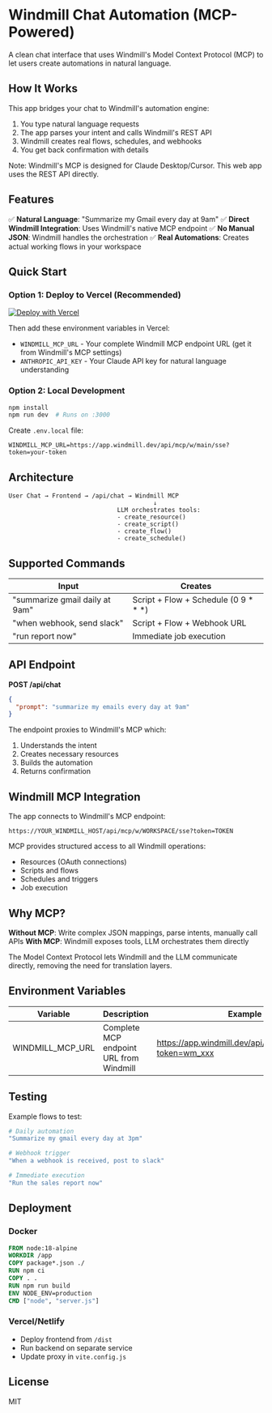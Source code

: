 # Windmill Chat Automation (MCP-Powered)

A clean chat interface that uses Windmill's Model Context Protocol (MCP) to let users create automations in natural language.

## How It Works

This app bridges your chat to Windmill's automation engine:
1. You type natural language requests
2. The app parses your intent and calls Windmill's REST API
3. Windmill creates real flows, schedules, and webhooks
4. You get back confirmation with details

Note: Windmill's MCP is designed for Claude Desktop/Cursor. This web app uses the REST API directly.

## Features

✅ **Natural Language**: "Summarize my Gmail every day at 9am"
✅ **Direct Windmill Integration**: Uses Windmill's native MCP endpoint
✅ **No Manual JSON**: Windmill handles the orchestration
✅ **Real Automations**: Creates actual working flows in your workspace

## Quick Start

### Option 1: Deploy to Vercel (Recommended)

[![Deploy with Vercel](https://vercel.com/button)](https://vercel.com/new/clone?repository-url=https://github.com/nicolascodet/windmilltest)

Then add these environment variables in Vercel:
- `WINDMILL_MCP_URL` - Your complete Windmill MCP endpoint URL (get it from Windmill's MCP settings)
- `ANTHROPIC_API_KEY` - Your Claude API key for natural language understanding

### Option 2: Local Development

```bash
npm install
npm run dev  # Runs on :3000
```

Create `.env.local` file:
```
WINDMILL_MCP_URL=https://app.windmill.dev/api/mcp/w/main/sse?token=your-token
```

## Architecture

```
User Chat → Frontend → /api/chat → Windmill MCP
                                        ↓
                              LLM orchestrates tools:
                              - create_resource()
                              - create_script()
                              - create_flow()
                              - create_schedule()
```

## Supported Commands

| Input | Creates |
|-------|---------|
| "summarize gmail daily at 9am" | Script + Flow + Schedule (0 9 * * *) |
| "when webhook, send slack" | Script + Flow + Webhook URL |
| "run report now" | Immediate job execution |

## API Endpoint

**POST /api/chat**
```json
{
  "prompt": "summarize my emails every day at 9am"
}
```

The endpoint proxies to Windmill's MCP which:
1. Understands the intent
2. Creates necessary resources
3. Builds the automation
4. Returns confirmation

## Windmill MCP Integration

The app connects to Windmill's MCP endpoint:
```
https://YOUR_WINDMILL_HOST/api/mcp/w/WORKSPACE/sse?token=TOKEN
```

MCP provides structured access to all Windmill operations:
- Resources (OAuth connections)
- Scripts and flows
- Schedules and triggers
- Job execution

## Why MCP?

**Without MCP**: Write complex JSON mappings, parse intents, manually call APIs
**With MCP**: Windmill exposes tools, LLM orchestrates them directly

The Model Context Protocol lets Windmill and the LLM communicate directly, removing the need for translation layers.

## Environment Variables

| Variable | Description | Example |
|----------|-------------|---------|
| WINDMILL_MCP_URL | Complete MCP endpoint URL from Windmill | https://app.windmill.dev/api/mcp/w/main/sse?token=wm_xxx |

## Testing

Example flows to test:

```bash
# Daily automation
"Summarize my gmail every day at 3pm"

# Webhook trigger
"When a webhook is received, post to slack"

# Immediate execution
"Run the sales report now"
```

## Deployment

### Docker
```dockerfile
FROM node:18-alpine
WORKDIR /app
COPY package*.json ./
RUN npm ci
COPY . .
RUN npm run build
ENV NODE_ENV=production
CMD ["node", "server.js"]
```

### Vercel/Netlify
- Deploy frontend from `/dist`
- Run backend on separate service
- Update proxy in `vite.config.js`

## License

MIT
